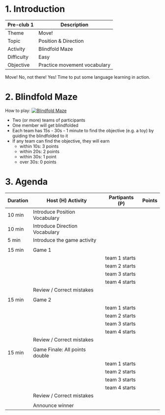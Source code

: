# 1. Introduction

| Pre-club 1 | Description                  |
| ---------- | ---------------------------- |
| Theme      | Move!                        |
| Topic      | Position & Direction         |
| Activity   | Blindfold Maze               |
| Difficulty | Easy                         |
| Objective  | Practice movement vocabulary |

Move! No, not there! Yes!
Time to put some language learning in action.

# 2. Blindfold Maze

How to play:
[![Blindfold Maze](https://img.youtube.com/vi/l9pUBCdHnj0/0.jpg)](https://www.youtube.com/watch?v=l9pUBCdHnj0)

- Two (or more) teams of participants
- One member will get blindfolded
- Each team has 15s - 30s - 1 minute to find the objective (e.g. a toy) by guiding the blindfolded to it
- If any team can find the objective, they will earn
  - within 10s: 3 points
  - within 20s: 2 points
  - within 30s: 1 point
  - over 30s: 0 points

# 3. Agenda

| Duration | Host (H) Activity              | Partipants (P) | Points |
| -------- | ------------------------------ | -------------- | ------ |
| 10 min   | Introduce Position Vocabulary  |                |        |
| 10 min   | Introduce Direction Vocabulary |                |        |
| 5 min    | Introduce the game activity    |                |        |
|          |                                |                |        |
| 15 min   | Game 1                         |                |        |
|          |                                | team 1 starts  |        |
|          |                                | team 2 starts  |        |
|          |                                | team 3 starts  |        |
|          |                                | team 4 starts  |        |
|          | Review / Correct mistakes      |                |        |
|          |                                |                |        |
| 15 min   | Game 2                         |                |        |
|          |                                | team 1 starts  |        |
|          |                                | team 2 starts  |        |
|          |                                | team 3 starts  |        |
|          |                                | team 4 starts  |        |
|          | Review / Correct mistakes      |                |        |
|          |                                |                |        |
| 15 min   | Game Finale: All points double |                |        |
|          |                                | team 1 starts  |        |
|          |                                | team 2 starts  |        |
|          |                                | team 3 starts  |        |
|          |                                | team 4 starts  |        |
|          | Review / Correct mistakes      |                |        |
|          |                                |                |        |
|          | Announce winner                |                |        |
